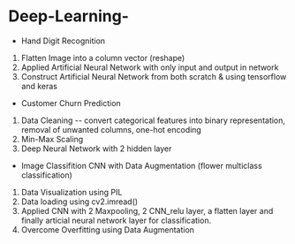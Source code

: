 # Deep-Learning-

* Hand Digit Recognition
1) Flatten Image into a column vector (reshape)
2) Applied Artificial Neural Network with only input and output in network 
3) Construct Artificial Neural Network from both scratch & using tensorflow and keras
 
* Customer Churn Prediction
1) Data Cleaning -- convert categorical features into binary representation, removal of unwanted columns, one-hot encoding
2) Min-Max Scaling
3) Deep Neural Network with 2 hidden layer 

* Image Classifition CNN with Data Augmentation (flower multiclass classification)
 1) Data Visualization using PIL 
 2) Data loading using cv2.imread()
 3) Applied CNN with 2 Maxpooling, 2 CNN_relu layer, a flatten layer and finally articial neural network layer for classification. 
 4) Overcome Overfitting using Data Augmentation 
